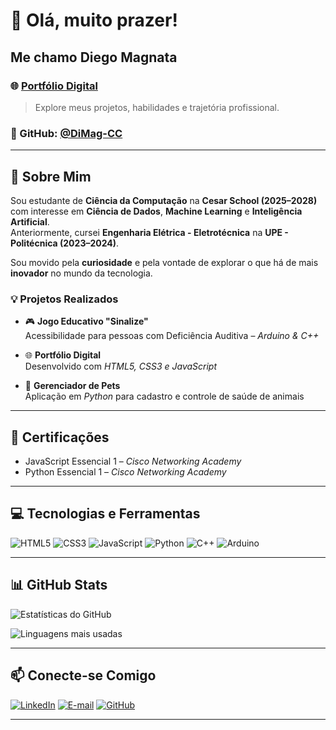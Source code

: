 # 👋 Olá, muito prazer!

## Me chamo **Diego Magnata**

### 🌐 [Portfólio Digital](https://dimag-cc.github.io/portfolio-Diego/)  
> Explore meus projetos, habilidades e trajetória profissional.

### 📂 GitHub: [@DiMag-CC](https://github.com/DiMag-CC)

---

## 🚀 Sobre Mim

Sou estudante de **Ciência da Computação** na **Cesar School (2025–2028)** com interesse em **Ciência de Dados**, **Machine Learning** e **Inteligência Artificial**.  
Anteriormente, cursei **Engenharia Elétrica - Eletrotécnica** na **UPE - Politécnica (2023–2024)**.

Sou movido pela **curiosidade** e pela vontade de explorar o que há de mais **inovador** no mundo da tecnologia.

### 💡 Projetos Realizados

- 🎮 **Jogo Educativo "Sinalize"**  
  Acessibilidade para pessoas com Deficiência Auditiva – *Arduino & C++*

- 🌐 **Portfólio Digital**  
  Desenvolvido com *HTML5, CSS3 e JavaScript*

- 🐾 **Gerenciador de Pets**  
  Aplicação em *Python* para cadastro e controle de saúde de animais

---

## 🧠 Certificações

- JavaScript Essencial 1 – *Cisco Networking Academy*  
- Python Essencial 1 – *Cisco Networking Academy*

---

## 💻 Tecnologias e Ferramentas

![HTML5](https://img.shields.io/badge/HTML5-E34F26?style=for-the-badge&logo=html5&logoColor=white)
![CSS3](https://img.shields.io/badge/CSS3-1572B6?style=for-the-badge&logo=css3&logoColor=white)
![JavaScript](https://img.shields.io/badge/JavaScript-F7DF1E?style=for-the-badge&logo=javascript&logoColor=black)
![Python](https://img.shields.io/badge/Python-3776AB?style=for-the-badge&logo=python&logoColor=white)
![C++](https://img.shields.io/badge/C%2B%2B-00599C?style=for-the-badge&logo=c%2B%2B&logoColor=white)
![Arduino](https://img.shields.io/badge/Arduino-00979D?style=for-the-badge&logo=Arduino&logoColor=white)

---

## 📊 GitHub Stats

![Estatísticas do GitHub](https://github-readme-stats.vercel.app/api?username=DiMag-CC&show_icons=true&theme=radical&count_private=true)

![Linguagens mais usadas](https://github-readme-stats.vercel.app/api/top-langs/?username=DiMag-CC&layout=compact&theme=radical)

---

## 📫 Conecte-se Comigo

[![LinkedIn](https://img.shields.io/badge/LinkedIn-0077B5?style=for-the-badge&logo=linkedin&logoColor=white)](https://www.linkedin.com/in/diego-magnata-a05b50368/)
[![E-mail](https://img.shields.io/badge/Email-D14836?style=for-the-badge&logo=gmail&logoColor=white)](mailto:dfm@cesar.school)
[![GitHub](https://img.shields.io/badge/GitHub-100000?style=for-the-badge&logo=github&logoColor=white)](https://github.com/DiMag-CC)

---
